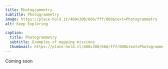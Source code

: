 ```yaml
---
title: Photogrammetry
subtitle: Photogrammetry
image: https://place-hold.it/400x300/666/fff/000&text=Photogrammetry
alt: Keep Exploring

caption:
  title: Photogrammetry
  subtitle: Examples of mapping missions
  thumbnail: https://place-hold.it/400x300/666/fff/000&text=Photogrammetry
---
```


Coming soon